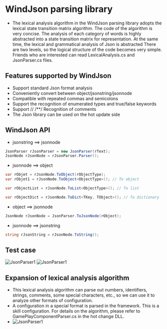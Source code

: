 # WindJson parsing library
* The lexical analysis algorithm in the WindJson parsing library adopts the lexical state transition matrix algorithm. The code of the algorithm is very concise. The analysis of each category of words is highly abstracted into a state transition matrix for representation. At the same time, the lexical and grammatical analysis of Json is abstracted There are two levels, so the logical structure of the code becomes very simple. Friends who are interested can read LexicalAnalysis.cs and JsonParser.cs files.

## Features supported by WindJson
* Support standard Json format analysis
* Conveniently convert between object/jsonstring/jsonnode
* Compatible with repeated commas and semicolons
* Support the recognition of enumerated types and true/false keywords
* Support // /**/ Recognition of comments
* The Json library can be used on the hot update side

## WindJson API
* jsonstring ==> jsonnode
```C#
JsonParser rJsonParser = new JsonParser(rText);
JsonNode rJsonNode = rJsonParser.Parser();
```
* jsonnode ==> object
```C#
var rObjet = rJsonNode.ToObject(rObjectType);
var rObjet1 = rJsonNode.ToObject<ObjectType>(); // To object

var rObjectList = rJsonNode.ToList<ObjectType>(); // To list

var rObjectDict = rJsonNode.ToDict<TKey, TObject>(); // To dictionary
```
* object ==> jsonnode
```C#
JsonNode rJsonNode = JsonParser.ToJsonNode(rObject);
```

* jsonnode ==> jsonstring
```C#
string rJsonString = rJsonNode.ToString();
```

## Test case
![JsonParser1](/Doc/res/images/json_1.png)
![JsonParser1](/Doc/res/images/json_2.png)

## Expansion of lexical analysis algorithm
* This lexical analysis algorithm can parse out numbers, identifiers, strings, comments, some special characters, etc., so we can use it to analyze other formats of configuration.
* A configuration in a special format is parsed in the framework. This is a skill configuration. For details on the algorithm, please refer to GamePlayComponentParser.cs in the hot change DLL.
* ![JsonParser1](/Doc/res/images/json_3.png)